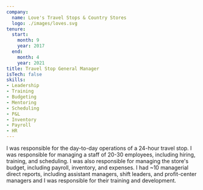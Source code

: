 ```yaml
---
company:
  name: Love's Travel Stops & Country Stores
  logo: ./images/loves.svg
tenure:
  start:
    month: 9
    year: 2017
  end:
    month: 4
    year: 2021
title: Travel Stop General Manager
isTech: false
skills:
- Leadership
- Training
- Budgeting
- Mentoring
- Scheduling
- P&L
- Inventory
- Payroll
- HR
---
```


I was responsible for the day-to-day operations of a 24-hour travel stop. I was
responsible for managing a staff of 20-30 employees, including hiring, training,
and scheduling. I was also responsible for managing the store's budget,
including payroll, inventory, and expenses. I had ~10 managerial direct reports,
including assistant managers, shift leaders, and profit-center managers and I
was responsible for their training and development.
